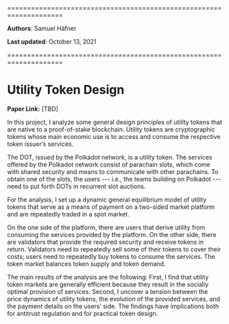 ====================================================================

**Authors**: Samuel Häfner

**Last updated**: October 13, 2021

====================================================================

# Utility Token Design

**Paper Link:** [TBD]

In this project, I analyze some general design principles of utility tokens that are native to a proof-of-stake blockchain. Utility tokens are cryptographic tokens whose main economic use is to access and consume the respective token issuer’s services. 

The DOT, issued by the Polkadot network, is a utility token. The services offered by the Polkadot network consist of parachain slots, which come with shared security and means to communicate with other parachains. To obtain one of the slots, the users --- i.e., the teams building on Polkadot --- need to put forth DOTs in recurrent slot auctions.  

For the analysis, I set up a dynamic general equilibrium model of utility tokens that serve as a means of payment on a two-sided market platform and are repeatedly traded in a spot market. 

On the one side of the platform, there are users that derive utility from consuming the services provided by the platform. On the other side, there are validators that provide the required security and receive tokens in return. Validators need to repeatedly sell some of their tokens to cover their costs; users need to repeatedly buy tokens to consume the services. The token market balances token supply and token demand.

The main results of the analysis are the following: First, I find that utility token markets are generally efficient because they result in the socially optimal provision of services. Second, I uncover a tension between the price dynamics of utility tokens, the evolution of the provided services, and the payment details on the users’ side. The findings have implications both for antitrust regulation and for practical token design.
